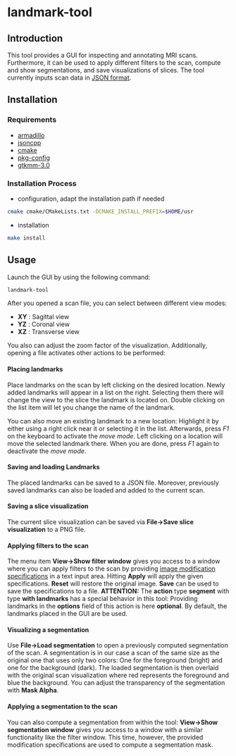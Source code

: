 # landmark-tool

## Introduction

This tool provides a GUI for inspecting and annotating MRI scans.
Furthermore, it can be used to apply different filters to the scan, compute and show segmentations, and save visualizations of slices.
The tool currently inputs scan data in [JSON format][1].

## Installation

### Requirements

- [armadillo](http://arma.sourceforge.net)
- [jsoncpp](https://github.com/open-source-parsers/jsoncpp)
- [cmake](https://cmake.org)
- [pkg-config](https://www.freedesktop.org/wiki/Software/pkg-config)
- [gtkmm-3.0](https://www.gtkmm.org)

### Installation Process

- configuration, adapt the installation path if needed
```sh
cmake cmake/CMakeLists.txt -DCMAKE_INSTALL_PREFIX=$HOME/usr
```
- installation
```sh
make install
```
## Usage

Launch the GUI by using the following command:

```sh
landmark-tool
```

After you opened a scan file, you can select between different view modes:

- **XY** : Sagittal view
- **YZ** : Coronal view
- **XZ** : Transverse view

You also can adjust the zoom factor of the visualization.
Additionally, opening a file activates other actions to be performed:

#### Placing landmarks

Place landmarks on the scan by left clicking on the desired location.
Newly added landmarks will appear in a list on the right.
Selecting them there will change the view to the slice the landmark is located on.
Double clicking on the list item will let you change the name of the landmark.

You can also move an existing landmark to a new location:
Highlight it by either using a right click near it or selecting it in the list.
Afterwards, press *F1* on the keyboard to activate the *move mode*.
Left clicking on a location will move the selected landmark there.
When you are done, press *F1* again to deactivate the *move mode*.

#### Saving and loading Landmarks

The placed landmarks can be saved to a JSON file.
Moreover, previously saved landmarks can also be loaded and added to the current scan.

#### Saving a slice visualization

The current slice visualization can be saved via **File->Save slice visualization** to a PNG file.

#### Applying filters to the scan

The menu item **View->Show filter window** gives you access to a window where you can apply filters to the scan by providing [image modification specifications][2] in a text input area.
Hitting **Apply** will apply the given specifications.
**Reset** will restore the original image.
**Save** can be used to save the specifications to a file.
**ATTENTION:** 
The **action** type **segment** with type **with landmarks** has a special behavior in this tool: 
Providing landmarks in the **options** field of this action is here **optional**.
By default, the landmarks placed in the GUI are be used.

#### Visualizing a segmentation

Use **File->Load segmentation** to open a previously computed segmentation of the scan.
A segmentation is in our case a scan of the same size as the original one that uses only two colors: 
One for the foreground (bright) and one for the background (dark).
The loaded segmentation is then overlaid with the original scan visualization where red represents the foreground and blue the background. 
You can adjust the transparency of the segmentation with **Mask Alpha**. 

#### Applying a segmentation to the scan

You can also compute a segmentation from within the tool:
**View->Show segmentation window** gives you access to a window with a similar functionality like the filter window.
This time, however, the provided modification specifications are used to compute a segmentation mask.

[1]: ../dataFormats/scan.md
[2]:../dataFormats/imageModifySpecifications.md
